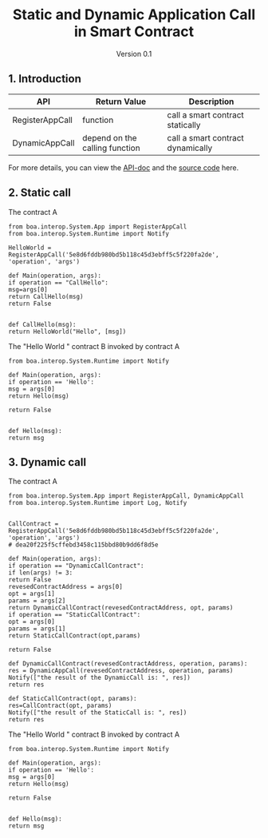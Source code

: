 <h1 align="center">Static and Dynamic Application Call in Smart Contract</h1>
<p align="center" class="version">Version 0.1</p>

## 1. Introduction

| API                          | Return Value  | Description                                       |
| ---------------------------- | ---- | ---------------------------------------- |
| RegisterAppCall | function |  call a smart contract statically |
|DynamicAppCall | depend on the calling function |call a smart contract dynamically |

For more details, you can view the [API-doc](http://dev-docs.ont.io/#/docs-en/DeveloperGuide/smartcontract/05-sc-api) and the [source code](https://github.com/ontio/ontology-python-compiler) here.

## 2. Static call

The contract A

```
from boa.interop.System.App import RegisterAppCall
from boa.interop.System.Runtime import Notify

HelloWorld = RegisterAppCall('5e8d6fddb980bd5b118c45d3ebff5c5f220fa2de', 'operation', 'args')

def Main(operation, args):
if operation == "CallHello":
msg=args[0]
return CallHello(msg)
return False


def CallHello(msg):
return HelloWorld("Hello", [msg])
```

The "Hello World " contract B invoked by contract A

```
from boa.interop.System.Runtime import Notify

def Main(operation, args):
if operation == 'Hello':
msg = args[0]
return Hello(msg)

return False


def Hello(msg):
return msg
```

## 3. Dynamic call

The contract A

```
from boa.interop.System.App import RegisterAppCall, DynamicAppCall
from boa.interop.System.Runtime import Log, Notify


CallContract = RegisterAppCall('5e8d6fddb980bd5b118c45d3ebff5c5f220fa2de', 'operation', 'args')
# dea20f225f5cffebd3458c115bbd80b9dd6f8d5e

def Main(operation, args):
if operation == "DynamicCallContract":
if len(args) != 3:
return False
revesedContractAddress = args[0]
opt = args[1]
params = args[2]
return DynamicCallContract(revesedContractAddress, opt, params)
if operation == "StaticCallContract":
opt = args[0]
params = args[1]
return StaticCallContract(opt,params)

return False

def DynamicCallContract(revesedContractAddress, operation, params):
res = DynamicAppCall(revesedContractAddress, operation, params)
Notify(["the result of the DynamicCall is: ", res])
return res

def StaticCallContract(opt, params):
res=CallContract(opt, params)
Notify(["the result of the StaticCall is: ", res])
return res
```

The "Hello World " contract B invoked by contract A

```
from boa.interop.System.Runtime import Notify

def Main(operation, args):
if operation == 'Hello':
msg = args[0]
return Hello(msg)

return False


def Hello(msg):
return msg
```
